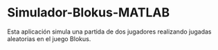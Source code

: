 # Simulador-Blokus-MATLAB
Esta aplicación simula una partida de dos jugadores realizando jugadas aleatorias en el juego Blokus. 
